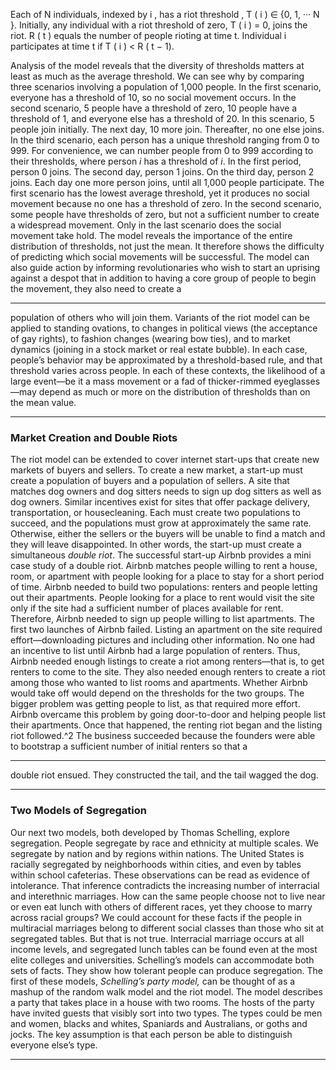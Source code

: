 Each of N individuals, indexed by i , has a riot threshold , T ( i ) ∈ {0, 1, ··· N }. Initially, any individual with a riot threshold of zero, T ( i ) = 0, joins the riot. R ( t ) equals the number of people rioting at time t. Individual i participates at time t if T ( i ) < R ( t − 1). 

Analysis of the model reveals that the diversity of thresholds matters at least as much as the average threshold. We can see why by comparing three scenarios involving a population of 1,000 people. In the first scenario, everyone has a threshold of 10, so no social movement occurs. In the second scenario, 5 people have a threshold of zero, 10 people have a threshold of 1, and everyone else has a threshold of 20. In this scenario, 5 people join initially. The next day, 10 more join. Thereafter, no one else joins. In the third scenario, each person has a unique threshold ranging from 0 to 999. For convenience, we can number people from 0 to 999 according to their thresholds, where person _i_ has a threshold of _i_. In the first period, person 0 joins. The second day, person 1 joins. On the third day, person 2 joins. Each day one more person joins, until all 1,000 people participate. The first scenario has the lowest average threshold, yet it produces no social movement because no one has a threshold of zero. In the second scenario, some people have thresholds of zero, but not a sufficient number to create a widespread movement. Only in the last scenario does the social movement take hold. The model reveals the importance of the entire distribution of thresholds, not just the mean. It therefore shows the difficulty of predicting which social movements will be successful. The model can also guide action by informing revolutionaries who wish to start an uprising against a despot that in addition to having a core group of people to begin the movement, they also need to create a 

---

population of others who will join them. Variants of the riot model can be applied to standing ovations, to changes in political views (the acceptance of gay rights), to fashion changes (wearing bow ties), and to market dynamics (joining in a stock market or real estate bubble). In each case, people’s behavior may be approximated by a threshold-based rule, and that threshold varies across people. In each of these contexts, the likelihood of a large event—be it a mass movement or a fad of thicker-rimmed eyeglasses—may depend as much or more on the distribution of thresholds than on the mean value. 

---

### Market Creation and Double Riots 

The riot model can be extended to cover internet start-ups that create new markets of buyers and sellers. To create a new market, a start-up must create a population of buyers and a population of sellers. A site that matches dog owners and dog sitters needs to sign up dog sitters as well as dog owners. Similar incentives exist for sites that offer package delivery, transportation, or housecleaning. Each must create two populations to succeed, and the populations must grow at approximately the same rate. Otherwise, either the sellers or the buyers will be unable to find a match and they will leave disappointed. In other words, the start-up must create a simultaneous _double riot_. The successful start-up Airbnb provides a mini case study of a double riot. Airbnb matches people willing to rent a house, room, or apartment with people looking for a place to stay for a short period of time. Airbnb needed to build two populations: renters and people letting out their apartments. People looking for a place to rent would visit the site only if the site had a sufficient number of places available for rent. Therefore, Airbnb needed to sign up people willing to list apartments. The first two launches of Airbnb failed. Listing an apartment on the site required effort—downloading pictures and including other information. No one had an incentive to list until Airbnb had a large population of renters. Thus, Airbnb needed enough listings to create a riot among renters—that is, to get renters to come to the site. They also needed enough renters to create a riot among those who wanted to list rooms and apartments. Whether Airbnb would take off would depend on the thresholds for the two groups. The bigger problem was getting people to list, as that required more effort. Airbnb overcame this problem by going door-to-door and helping people list their apartments. Once that happened, the renting riot began and the listing riot followed.^2 The business succeeded because the founders were able to bootstrap a sufficient number of initial renters so that a 

---

double riot ensued. They constructed the tail, and the tail wagged the dog. 

---

### Two Models of Segregation 

Our next two models, both developed by Thomas Schelling, explore segregation. People segregate by race and ethnicity at multiple scales. We segregate by nation and by regions within nations. The United States is racially segregated by neighborhoods within cities, and even by tables within school cafeterias. These observations can be read as evidence of intolerance. That inference contradicts the increasing number of interracial and interethnic marriages. How can the same people choose not to live near or even eat lunch with others of different races, yet they choose to marry across racial groups? We could account for these facts if the people in multiracial marriages belong to different social classes than those who sit at segregated tables. But that is not true. Interracial marriage occurs at all income levels, and segregated lunch tables can be found even at the most elite colleges and universities. Schelling’s models can accommodate both sets of facts. They show how tolerant people can produce segregation. The first of these models, _Schelling’s party model,_ can be thought of as a mashup of the random walk model and the riot model. The model describes a party that takes place in a house with two rooms. The hosts of the party have invited guests that visibly sort into two types. The types could be men and women, blacks and whites, Spaniards and Australians, or goths and jocks. The key assumption is that each person be able to distinguish everyone else’s type. 

---